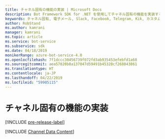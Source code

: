 ```yaml
---
title: チャネル固有の機能の実装 | Microsoft Docs
description: Bot Framework SDK for .NET を使用してチャネル固有の機能を実装する方法について説明します。
keywords: チャネル固有, 電子メール, Slack, Facebook, Telegram, Kik, カスタム チャネル
author: RobStand
ms.author: kamrani
manager: kamrani
ms.topic: article
ms.service: bot-service
ms.subservice: sdk
ms.date: 04/18/2019
monikerRange: azure-bot-service-4.0
ms.openlocfilehash: 7f1dccc30456739f072fd3ab935453efebfd1a68
ms.sourcegitcommit: aea57820b8a137047d59491b45320cf268043861
ms.translationtype: HT
ms.contentlocale: ja-JP
ms.lasthandoff: 04/22/2019
ms.locfileid: "59905115"
---
```

# <a name="implement-channel-specific-functionality"></a>チャネル固有の機能の実装

[!INCLUDE [pre-release-label](../includes/pre-release-label.md)]

[!INCLUDE [Channel Data Content](../includes/snippet-channeldata.md)]
